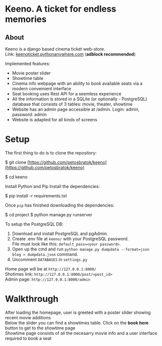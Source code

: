 

# Keeno. A ticket for endless memories

## About
Keeno is a django based cinema ticket web-store. <br>
Link: [keenoticket.pythonanywhere.com](http://keenoticket.pythonanywhere.com) (**adblock recommended**)

Implemented features:
- Movie poster slider
- Showtime table
- Cinema info webpage with an ability to book available seats via a modern conveinient interface
- Seat booking uses Rest API for a seemless experience
- All the information is stored in a SQLite (or optionally - PostgreSQL) database that consists of 3 tables: movie, theater, showtime
- Website has an admin page accessible at /admin. Login: admin, password: admin
- Website is adapted for all kinds of screens

# Setup

The first thing to do is to clone the repository:

$ git clone [https://github.com/petosbratok/keeno](https://github.com/petosbratok/keeno)

$ cd keeno

Install Python and Pip
Install the dependencies:

$ pip install -r requirements.txt

Once  `pip`  has finished downloading the dependencies:

$ cd project
$ python manage.py runserver

To setup the PostgreSQL DB: 

 1. Download and install PostgreSQL and pgAdmin. <br>
 2. Create .env file at `keeno/` with your PostgreSQL password. <br>
File must look like this:  `default_pass=<your password>`. <br>
3. Open up the cmd and run `python manage.py dumpdata --format=json blog > dumpdata.json` command. <br>
4. Uncomment `DATABASES` in `settings.py`

Home page will be at  `http://127.0.0.1:8000/`<br>
Shotimes link: `http://127.0.0.1:8000/post/<post_id>`<br>
Admin page: `http://127.0.0.1:8000/admin`

# Walkthrough

After loading the homepage, user is greeted with a poster slider showing recent movie additions <br>
Below the slider you can find a showtimes table. Click on the **book here** button to get to the showtime page <br> 
Showtime page consists of all the necesarry movie info and a user interface required to book a seat

